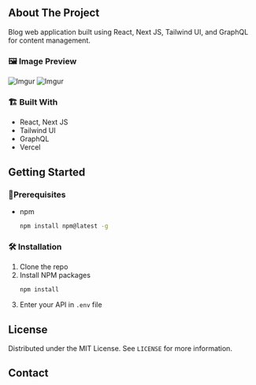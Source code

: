 <!-- ABOUT THE PROJECT -->

## About The Project

<!-- [![Product Name Screen Shot][product-screenshot]](https://example.com) -->

Blog web application built using React, Next JS, Tailwind UI, and GraphQL for content management.

### 🖼️ Image Preview
![Imgur](https://i.imgur.com/4daoa3L.png)
![Imgur](https://i.imgur.com/3NFPpkr.png)

### 🏗️ Built With

- React, Next JS
- Tailwind UI
- GraphQL 
- Vercel

<!-- GETTING STARTED -->

## Getting Started

<!-- This is an example of how you may give instructions on setting up your project locally.
To get a local copy up and running follow these simple example steps. -->

### 📝️Prerequisites

<!-- This is an example of how to list things you need to use the software and how to install them. -->

- npm
  ```sh
  npm install npm@latest -g
  ```

### 🛠️ Installation

1. Clone the repo
2. Install NPM packages
   ```sh
   npm install
   ```
3. Enter your API in `.env` file

<!-- LICENSE -->

## License

Distributed under the MIT License. See `LICENSE` for more information.

<!-- CONTACT -->

## Contact

<!-- Your Name - [@your_twitter](https://twitter.com/your_username) - email@example.com -->

<!-- Project Link: [https://github.com/your_username/repo_name](https://github.com/your_username/repo_name) -->
